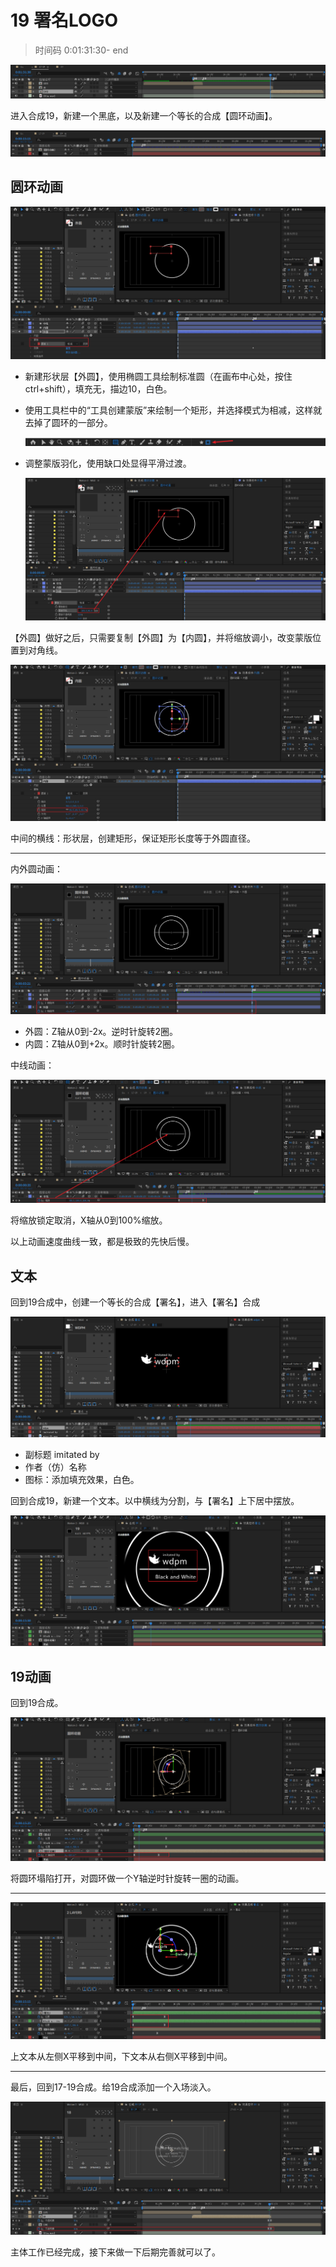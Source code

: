 # 19 署名LOGO

> 时间码 0:01:31:30- end

![image-20210901184056156](assets/image-20210901184056156.png)

进入合成19，新建一个黑底，以及新建一个等长的合成【圆环动画】。

![image-20210904110527839](assets/image-20210904110527839.png)

## 圆环动画

![image-20210904110725616](assets/image-20210904110725616.png)

- 新建形状层【外圆】，使用椭圆工具绘制标准圆（在画布中心处，按住ctrl+shift），填充无，描边10，白色。

- 使用工具栏中的“工具创建蒙版”来绘制一个矩形，并选择模式为相减，这样就去掉了圆环的一部分。

  ![image-20210904110908024](assets/image-20210904110908024.png)

- 调整蒙版羽化，使用缺口处显得平滑过渡。

  ![image-20210904111114871](assets/image-20210904111114871.png)

【外圆】做好之后，只需要复制【外圆】为【内圆】，并将缩放调小，改变蒙版位置到对角线。

![image-20210904111324120](assets/image-20210904111324120.png)

中间的横线：形状层，创建矩形，保证矩形长度等于外圆直径。

---

内外圆动画：

![image-20210904111656174](assets/image-20210904111656174.png)

- 外圆：Z轴从0到-2x。逆时针旋转2圈。
- 内圆：Z轴从0到+2x。顺时针旋转2圈。

中线动画：

![image-20210904111908254](assets/image-20210904111908254.png)

将缩放锁定取消，X轴从0到100%缩放。

以上动画速度曲线一致，都是极致的先快后慢。

## 文本

回到19合成中，创建一个等长的合成【署名】，进入【署名】合成

![image-20210904112500337](assets/image-20210904112500337.png)

- 副标题 imitated by
- 作者（仿）名称
- 图标：添加填充效果，白色。

回到合成19，新建一个文本。以中横线为分割，与【署名】上下居中摆放。

![image-20210904112719748](assets/image-20210904112719748.png)

## 19动画

回到19合成。

![image-20210904113036653](assets/image-20210904113036653.png)

将圆环塌陷打开，对圆环做一个Y轴逆时针旋转一圈的动画。

---

![image-20210904113424674](assets/image-20210904113424674.png)

上文本从左侧X平移到中间，下文本从右侧X平移到中间。

---

最后，回到17-19合成。给19合成添加一个入场淡入。

![image-20210904113632421](assets/image-20210904113632421.png)

主体工作已经完成，接下来做一下后期完善就可以了。

